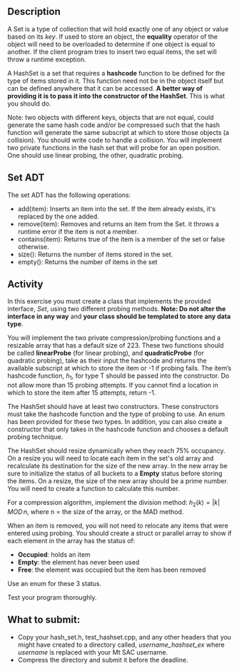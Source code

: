 ## Description
A Set is a type of collection that will hold exactly one of any object or value based on its *key*. If used to store an object, the **equality** operator of the object will need to be overloaded to determine if one object is equal to another. If the client program tries to insert two equal items, the set will throw a runtime exception. 

A HashSet is a set that requires a **hashcode** function to be defined for the type of items stored in it.  This function need not be in the object itself but can be defined anywhere that it can be accessed. **A better way of providing it is to pass it into the constructor of the HashSet**. This is what you should do.

Note: two objects with different keys, objects that are not equal, could generate the same hash code and/or be compressed such that the hash function will generate the same subscript at which to store those objects (a collision). You should write code to handle a collision. You will implement two private functions in the hash set that will probe for an open position. One should use linear probing, the other, quadratic probing.

## Set ADT
The set ADT has the following operations:
- add(item): Inserts an item into the set. If the item already exists, it's replaced by the one added.
- remove(item): Removes and returns an item from the Set. it throws a runtime error if the item is not a member.
- contains(item): Returns true of the item is a member of the set or false otherwise. 
- size(): Returns the number of items stored in the set. 
- empty(): Returns the number of items in the set

## Activity
In this exercise you must create  a class that implements the provided interface, *Set*, using two different probing methods. **Note: Do not alter the interface in any way** and **your class should be templated to store any data type**. 

You will implement the two private compression/probing functions and a resizable array that has a default size of 223. These two functions should be called **linearProbe** (for linear probing), and **quadraticProbe** (for quadratic probing), take as their input the hashcode and returns the available subscript at which to store the item or -1 if probing fails.  The item’s hashcode function, $h_1$, for type T should be passed into the constructor. Do not allow more than 15 probing attempts. If you cannot find a location in which to store the item after 15 attempts, return -1.  

The HashSet should have at least two constructors. These constructors must take the hashcode function and the type of probing to use. An enum has been provided for these two types. In addition, you can also create a constructor that only takes in the hashcode function and chooses a default probing technique.

The HashSet should resize dynamically when they reach 75% occupancy. On a resize you will need to locate each item in the set's old array and recalculate its destination for the size of the new array. In the new array be sure to initialize the status of all buckets to a **Empty** status before storing the items. On a resize, the size of the new array should be a prime number. You will need to create a function to calculate this number. 
 
For a compression algorithm, implement the division method: $h_2(k) = |k|\, MOD\, n$, where n = the size of the array, or the MAD method. 

When an item is removed, you will not need to relocate any items that were entered using probing. You should create a struct or parallel array to show if each element in the array has the status of: 
- **Occupied**: holds an item
- **Empty**: the element has never been used
- **Free**: the element was occupied but the item has been removed

Use an enum for these 3 status.
  
Test your program thoroughly.

## What to submit:

- Copy your hash_set.h, test_hashset.cpp, and any other headers that you might have created to a directory called, *username_hashset_ex* where *username* is replaced with your Mt SAC username.
- Compress the directory and submit it before the deadline.
